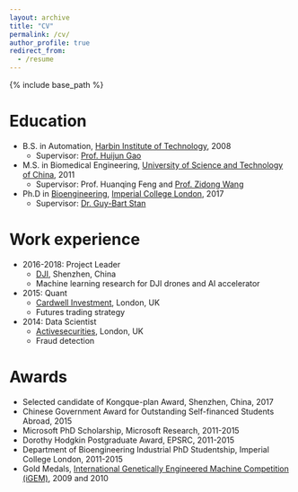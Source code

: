 ```yaml
---
layout: archive
title: "CV"
permalink: /cv/
author_profile: true
redirect_from:
  - /resume
---
```


{% include base_path %}

Education
======
* B.S. in Automation, [Harbin Institute of Technology](http://en.hit.edu.cn/), 2008
  * Supervisor: [Prof. Huijun Gao](http://homepage.hit.edu.cn/gaohuijun)
* M.S. in Biomedical Engineering, [University of Science and Technology of China](http://en.ustc.edu.cn/), 2011
  * Supervisor: Prof. Huanqing Feng and [Prof. Zidong Wang](http://people.brunel.ac.uk/~csstzzw/)
* Ph.D in [Bioengineering](http://www.imperial.ac.uk/bioengineering), [Imperial College London](https://www.imperial.ac.uk/), 2017
  * Supervisor: [Dr. Guy-Bart Stan](http://www.bg.ic.ac.uk/research/g.stan/)

Work experience
======
* 2016-2018: Project Leader
  * [DJI](https://www.dji.com/), Shenzhen, China
  * Machine learning research for DJI drones and AI accelerator
* 2015: Quant
  * [Cardwell Investment](http://c-i-technologies.com/), London, UK
  * Futures trading strategy
* 2014: Data Scientist
  * [Activesecurities](https://activesecurities.com/), London, UK
  * Fraud detection

Awards
======
* Selected candidate of Kongque-plan Award, Shenzhen, China, 2017
* Chinese Government Award for Outstanding Self-financed Students Abroad, 2015
* Microsoft PhD Scholarship, Microsoft Research, 2011-2015
* Dorothy Hodgkin Postgraduate Award, EPSRC, 2011-2015
* Department of Bioengineering Industrial PhD Studentship, Imperial College London, 2011-2015
* Gold Medals, [International Genetically Engineered Machine Competition (iGEM)](https://igem.org/Main_Page), 2009 and 2010 
